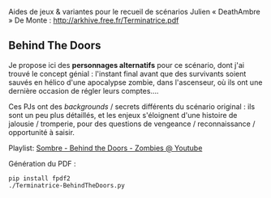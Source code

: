 Aides de jeux & variantes pour le recueil de scénarios Julien « DeathAmbre » De Monte : <http://arkhive.free.fr/Terminatrice.pdf>

## Behind The Doors
Je propose ici des **personnages alternatifs** pour ce scénario, dont j'ai trouvé le concept génial :
l'instant final avant que des survivants soient sauvés en hélico d'une apocalypse zombie,
dans l'ascenseur, où ils ont une dernière occasion de régler leurs comptes....

Ces PJs ont des _backgrounds_ / secrets différents du scénario original :
ils sont un peu plus détaillés, et les enjeux s'éloignent d'une histoire de jalousie / tromperie,
pour des questions de vengeance / reconnaissance / opportunité à saisir.

Playlist: [Sombre - Behind the Doors - Zombies @ Youtube](https://www.youtube.com/playlist?list=PLLgE-ga3W_kYmA6EQH6fzWmBQmNp39kTF)

Génération du PDF :
```
pip install fpdf2
./Terminatrice-BehindTheDoors.py
```

<!-- TODO: add link to final PDF hosted on chezsoi.ort / itch.io

Idées de liens entre PJs :
* [x] il t'a trahi
* [x] relation familiale
* [x] (secret) il a plein de fric
* [x] (secret) il a été mordu
* [x] il t'a / vous a sauvé
* [x] a tué un proche devenu zombie
* anciens collègues / voisins ?
-->
